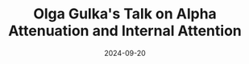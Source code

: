 ---
layout: post
title:  "Olga Gulka's Talk on Alpha Attenuation and Internal Attention"
image: assets/images/gallery/2024-09-20-olga-gulka-talk.jpg
date: 2024-09-20
excerpt: "Olga Gulka presents her research on alpha attenuation as a marker of internal attention during free movement using VR and EEG."
permalink: /gallery/2024-09-20-olga-gulka-talk/
---